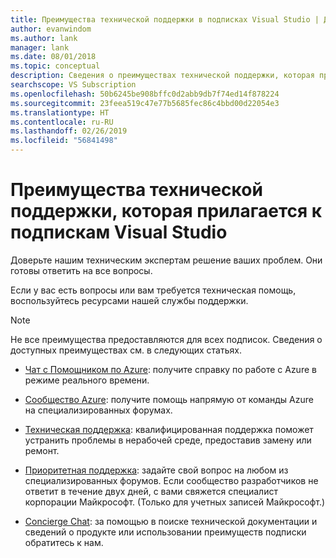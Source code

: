 ```yaml
---
title: Преимущества технической поддержки в подписках Visual Studio | Документация Майкрософт
author: evanwindom
ms.author: lank
manager: lank
ms.date: 08/01/2018
ms.topic: conceptual
description: Сведения о преимуществах технической поддержки, которая прилагается к подпискам Visual Studio.
searchscope: VS Subscription
ms.openlocfilehash: 50b6245be908bffc0d2abb9db7f74ed14f878224
ms.sourcegitcommit: 23feea519c47e77b5685fec86c4bbd00d22054e3
ms.translationtype: HT
ms.contentlocale: ru-RU
ms.lasthandoff: 02/26/2019
ms.locfileid: "56841498"
---
```

# <a name="technical-support-benefits-included-with-visual-studio-subscriptions"></a>Преимущества технической поддержки, которая прилагается к подпискам Visual Studio

Доверьте нашим техническим экспертам решение ваших проблем. Они готовы ответить на все вопросы.

Если у вас есть вопросы или вам требуется техническая помощь, воспользуйтесь ресурсами нашей службы поддержки.

> [!NOTE]
> Не все преимущества предоставляются для всех подписок.  Сведения о доступных преимуществах см. в следующих статьях.

- [Чат с Помощником по Azure](vs-azure-advisory-chat.md): получите справку по работе с Azure в режиме реального времени.

- [Сообщество Azure](vs-azure-community.md): получите помощь напрямую от команды Azure на специализированных форумах.

- [Техническая поддержка](vs-tech-support.md): квалифицированная поддержка поможет устранить проблемы в нерабочей среде, предоставив замену или ремонт.

- [Приоритетная поддержка](vs-priority-support.md): задайте свой вопрос на любом из специализированных форумов. Если сообщество разработчиков не ответит в течение двух дней, с вами свяжется специалист корпорации Майкрософт. (Только для учетных записей Майкрософт.)

- [Concierge Chat](vs-concierge-chat.md): за помощью в поиске технической документации и сведений о продукте или использовании преимуществ подписки обратитесь к нам.
